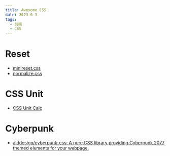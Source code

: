 ```yaml
---
title: Awesome CSS
date: 2023-6-3
tags:
  - 前端
  - CSS
---
```


# Reset

- [minireset.css](https://github.com/jgthms/minireset.css)
- [normalize.css](https://github.com/necolas/normalize.css)

# CSS Unit

- [CSS Unit Calc](https://zjffun.github.io/css-unit-calc/)

# Cyberpunk

- [alddesign/cyberpunk-css: A pure CSS library providing Cyberpunk 2077 themed elements for your webpage.](https://github.com/alddesign/cyberpunk-css)
